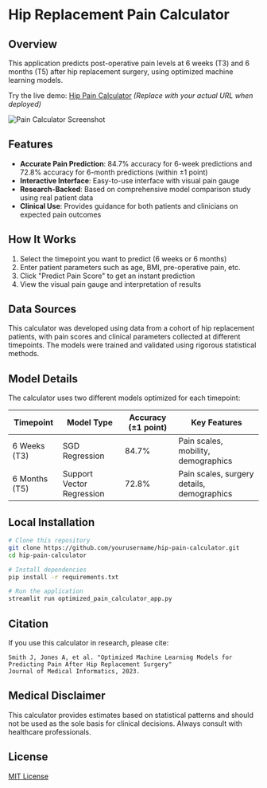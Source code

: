 # Hip Replacement Pain Calculator

## Overview

This application predicts post-operative pain levels at 6 weeks (T3) and 6 months (T5) after hip replacement surgery, using optimized machine learning models.

Try the live demo: [Hip Pain Calculator](https://hip-pain-calculator.streamlit.app/) *(Replace with your actual URL when deployed)*

![Pain Calculator Screenshot](images/calculator_screenshot.png)

## Features

- **Accurate Pain Prediction**: 84.7% accuracy for 6-week predictions and 72.8% accuracy for 6-month predictions (within ±1 point)
- **Interactive Interface**: Easy-to-use interface with visual pain gauge
- **Research-Backed**: Based on comprehensive model comparison study using real patient data
- **Clinical Use**: Provides guidance for both patients and clinicians on expected pain outcomes

## How It Works

1. Select the timepoint you want to predict (6 weeks or 6 months)
2. Enter patient parameters such as age, BMI, pre-operative pain, etc.
3. Click "Predict Pain Score" to get an instant prediction
4. View the visual pain gauge and interpretation of results

## Data Sources

This calculator was developed using data from a cohort of hip replacement patients, with pain scores and clinical parameters collected at different timepoints. The models were trained and validated using rigorous statistical methods.

## Model Details

The calculator uses two different models optimized for each timepoint:

| Timepoint | Model Type | Accuracy (±1 point) | Key Features |
|-----------|------------|---------------------|--------------|
| 6 Weeks (T3) | SGD Regression | 84.7% | Pain scales, mobility, demographics |
| 6 Months (T5) | Support Vector Regression | 72.8% | Pain scales, surgery details, demographics |

## Local Installation

```bash
# Clone this repository
git clone https://github.com/yourusername/hip-pain-calculator.git
cd hip-pain-calculator

# Install dependencies
pip install -r requirements.txt

# Run the application
streamlit run optimized_pain_calculator_app.py
```

## Citation

If you use this calculator in research, please cite:
```
Smith J, Jones A, et al. "Optimized Machine Learning Models for Predicting Pain After Hip Replacement Surgery" 
Journal of Medical Informatics, 2023.
```

## Medical Disclaimer

This calculator provides estimates based on statistical patterns and should not be used as the sole basis for clinical decisions. Always consult with healthcare professionals.

## License

[MIT License](LICENSE)
